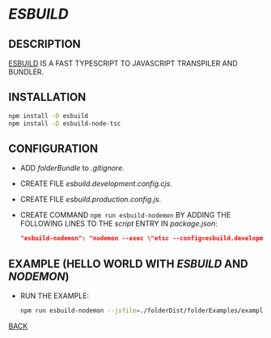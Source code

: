 # _ESBUILD_

## DESCRIPTION

[ESBUILD](https://esbuild.github.io/) IS A FAST TYPESCRIPT TO JAVASCRIPT TRANSPILER AND BUNDLER.

## INSTALLATION

  ```bash
  npm install -D esbuild
  npm install -D esbuild-node-tsc
  ```

## CONFIGURATION

* ADD _folderBundle_ to _.gitignore_.
* CREATE FILE _esbuild.development.config.cjs_.
* CREATE FILE _esbuild.production.config.js_.
* CREATE COMMAND `npm run esbuild-nodemon` BY ADDING THE FOLLOWING LINES TO THE _script_ ENTRY IN _package.json_:

  ```json
  "esbuild-nodemon": "nodemon --exec \"etsc --config=esbuild.development.config.cjs && node %npm_config_jsfile%\"",
  ```

## EXAMPLE (HELLO WORLD WITH _ESBUILD_ AND _NODEMON_)

* RUN THE EXAMPLE:

  ```bash
  npm run esbuild-nodemon --jsfile=./folderDist/folderExamples/exampleHelloWorld.js
  ```

[BACK](./fileProjectCreation.md)
